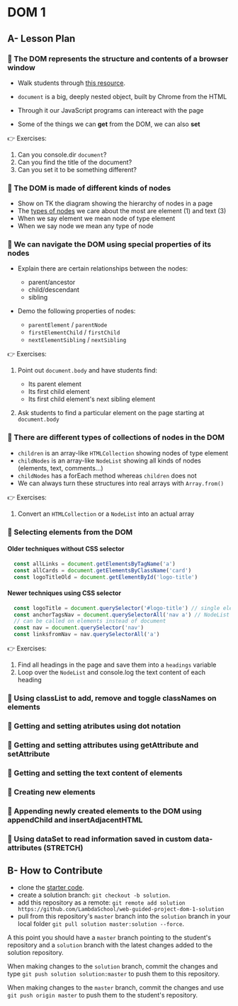 # DOM 1

## A- Lesson Plan

### 🚀 The DOM represents the structure and contents of a browser window

- Walk students through [this resource](https://developer.mozilla.org/en-US/docs/Web/API/Document_Object_Model/Introduction).

- `document` is a big, deeply nested object, built by Chrome from the HTML
- Through it our JavaScript programs can intereact with the page
- Some of the things we can **get** from the DOM, we can also **set**

👉 Exercises:

1. Can you console.dir `document`?
1. Can you find the title of the document?
1. Can you set it to be something different?

### 🚀 The DOM is made of different kinds of nodes

- Show on TK the diagram showing the hierarchy of nodes in a page
- The [types of nodes](https://developer.mozilla.org/en-US/docs/Web/API/Node/nodeType) we care about the most are element (1) and text (3)
- When we say element we mean node of type element
- When we say node we mean any type of node

### 🚀 We can navigate the DOM using special properties of its nodes

- Explain there are certain relationships between the nodes:
  - parent/ancestor
  - child/descendant
  - sibling

- Demo the following properties of nodes:
  - `parentElement` / `parentNode`
  - `firstElementChild` / `firstChild`
  - `nextElementSibling` / `nextSibling`

👉 Exercises:

1. Point out `document.body` and have students find:
   - Its parent element
   - Its first child element
   - Its first child element's next sibling element

1. Ask students to find a particular element on the page starting at `document.body`

### 🚀 There are different types of collections of nodes in the DOM

- `children` is an array-like `HTMLCollection` showing nodes of type element
- `childNodes` is an array-like `NodeList` showing all kinds of nodes (elements, text, comments...)
- `childNodes` has a forEach method whereas `children` does not
- We can always turn these structures into real arrays with `Array.from()`

👉 Exercises:

1. Convert an `HTMLCollection` or a `NodeList` into an actual array

### 🚀 Selecting elements from the DOM

#### Older techniques without CSS selector

```javascript
  const allLinks = document.getElementsByTagName('a')
  const allCards = document.getElementsByClassName('card')
  const logoTitleOld = document.getElementById('logo-title')
```

#### Newer techniques using CSS selector

```javascript
  const logoTitle = document.querySelector('#logo-title') // single element
  const anchorTagsNav = document.querySelectorAll('nav a') // NodeList
  // can be called on elements instead of document
  const nav = document.querySelector('nav')
  const linksfromNav = nav.querySelectorAll('a')
```

👉 Exercises:

1. Find all headings in the page and save them into a `headings` variable
1. Loop over the `NodeList` and console.log the text content of each heading

### 🚀 Using classList to add, remove and toggle classNames on elements

### 🚀 Getting and setting atributes using dot notation

### 🚀 Getting and setting attributes using getAttribute and setAttribute

### 🚀 Getting and setting the text content of elements

### 🚀 Creating new elements

### 🚀 Appending newly created elements to the DOM using appendChild and insertAdjacentHTML

### 🚀 Using dataSet to read information saved in custom data- attributes (STRETCH)

## B- How to Contribute

- clone the [starter code](https://github.com/LambdaSchool/web-guided-project-dom-1).
- create a solution branch: `git checkout -b solution`.
- add this repository as a remote: `git remote add solution https://github.com/LambdaSchool/web-guided-project-dom-1-solution`
- pull from this repository's `master` branch into the `solution` branch in your local folder `git pull solution master:solution --force`.

A this point you should have a `master` branch pointing to the student's repository and a `solution` branch with the latest changes added to the solution repository.

When making changes to the `solution` branch, commit the changes and type `git push solution solution:master` to push them to this repository.

When making changes to the `master` branch, commit the changes and use `git push origin master` to push them to the student's repository.
